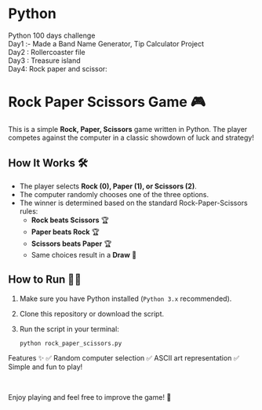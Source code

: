 # Python
Python 100 days challenge
<br>
Day1 :- Made a Band Name Generator, Tip Calculator Project
<br>
Day2 : Rollercoaster file
<br>
Day3 : Treasure island
<br>
Day4: Rock paper and scissor:

# Rock Paper Scissors Game 🎮

This is a simple **Rock, Paper, Scissors** game written in Python. The player competes against the computer in a classic showdown of luck and strategy!

## How It Works 🛠️

- The player selects **Rock (0), Paper (1), or Scissors (2)**.
- The computer randomly chooses one of the three options.
- The winner is determined based on the standard Rock-Paper-Scissors rules:
  - **Rock beats Scissors** 🏆
  - **Paper beats Rock** 🏆
  - **Scissors beats Paper** 🏆
  - Same choices result in a **Draw** 🤝
  
## How to Run 🏃‍♂️

1. Make sure you have Python installed (`Python 3.x` recommended).
2. Clone this repository or download the script.
3. Run the script in your terminal:

   ```bash
   python rock_paper_scissors.py

Features ✨
✅ Random computer selection
✅ ASCII art representation
✅ Simple and fun to play!

<br>

Enjoy playing and feel free to improve the game! 🚀
